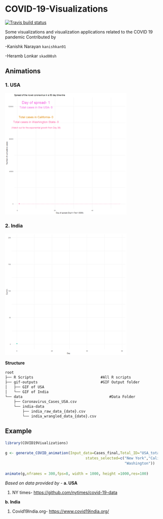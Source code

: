 # COVID-19-Visualizations

[![Travis build status](https://travis-ci.com/kanishkan91/COVID-19-Visualizations.svg?token=wDMWDC1dxD21p5ecZYyc&branch=master)](https://travis-ci.com/github/kanishkan91/COVID-19-Visualizations)


Some visualizations and visualization applications related to the COVID 19 pandemic
Contributed by

-Kanishk Narayan `kanishkan91`

-Heramb Lonkar  `skad00sh`

## Animations
### 1. USA
<img src="https://github.com/kanishkan91/COVID-19-Visualizations/raw/master/gif-outputs/Corona_USA.gif" width="400" height="400">

### 2. India
<img src="https://github.com/kanishkan91/COVID-19-Visualizations/raw/master/gif-outputs/Corona_India.gif" width="400" height="400">

**Structure**
```
root
├── R Scripts                               #All R scripts
├── gif-outputs                             #GIF Output folder
│   ├── GIF of USA         
│   └── GIF of India               
└── data                                        #Data Folder
    ├── Coronavirus_Cases_USA.csv
    └── india-data
        ├── india_raw_data_{date}.csv
        └── india_wrangled_data_{date}.csv

```
## Example

```R
library(COVID19Viualizations)

g <- generate_COVID_animation(Input_data=Cases_final,Total_ID="USA_total", 
                                     states_selected=c("New York","California",
                                                       "Washington"))

animate(g,nframes = 300,fps=8, width = 1000, height =1000,res=100) 

```  

*Based on data provided by -*
**a. USA**
1) NY times- https://github.com/nytimes/covid-19-data

**b. India**
1) Covid19India.org- https://www.covid19india.org/

